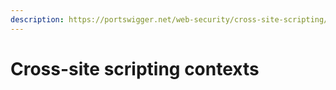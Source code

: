 ```yaml
---
description: https://portswigger.net/web-security/cross-site-scripting/contexts
---
```


# Cross-site scripting contexts

